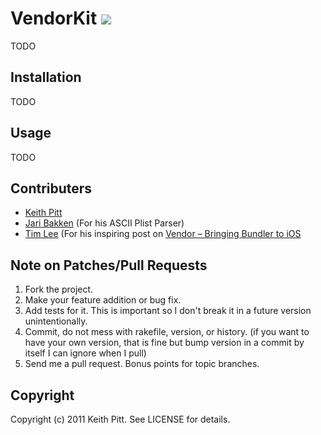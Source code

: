 # VendorKit <img src="https://travis-ci.org/keithpitt/VendorKit.png?branch=master" />

TODO

## Installation

TODO

## Usage

TODO

## Contributers

* [Keith Pitt](http://www.keithpitt.com)
* [Jari Bakken](https://github.com/jarib/plist/blob/master/lib/plist/ascii.rb) (For his ASCII Plist Parser)
* [Tim Lee](http://twitter.com/#!/timothy1ee) (For his
  inspiring post on [Vendor – Bringing Bundler to iOS](http://engineering.gomiso.com/2011/08/08/vendor-the-best-way-to-manage-ios-libraries/)

## Note on Patches/Pull Requests

1. Fork the project.
2. Make your feature addition or bug fix.
3. Add tests for it. This is important so I don't break it in a future version unintentionally.
4. Commit, do not mess with rakefile, version, or history. (if you want to have your own version, that is fine but bump version in a commit by itself I can ignore when I pull)
5. Send me a pull request. Bonus points for topic branches.

## Copyright

Copyright (c) 2011 Keith Pitt. See LICENSE for details.
